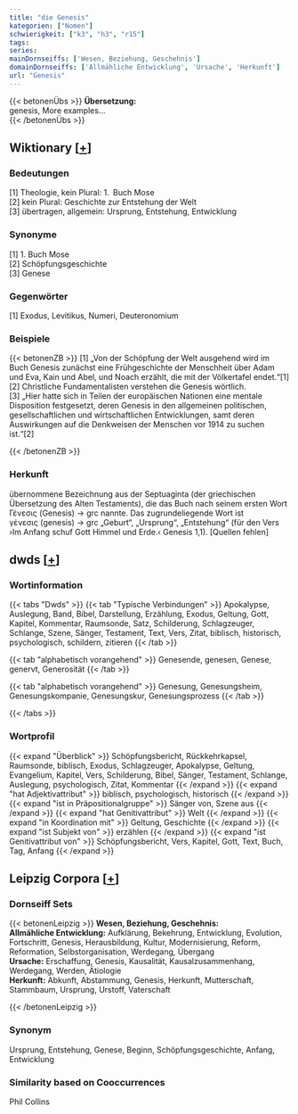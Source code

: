 ```yaml
---
title: "die Genesis"
kategorien: ["Nomen"]
schwierigkeit: ["k3", "h3", "r15"]
tags:
series:
mainDornseiffs: ['Wesen, Beziehung, Geschehnis']
domainDornseiffs: ['Allmähliche Entwicklung', 'Ursache', 'Herkunft']
url: "Genesis"
---
```


{{< betonenÜbs >}}
**Übersetzung:**  
genesis, More examples...  
{{< /betonenÜbs >}}

## Wiktionary [[+](https://de.wiktionary.org/wiki/Genesis)]

### Bedeutungen
[1] Theologie, kein Plural: 1. Buch Mose  
[2] kein Plural: Geschichte zur Entstehung der Welt  
[3] übertragen, allgemein: Ursprung, Entstehung, Entwicklung  

### Synonyme
[1] 1. Buch Mose  
[2] Schöpfungsgeschichte  
[3] Genese  

### Gegenwörter
[1] Exodus, Levitikus, Numeri, Deuteronomium  

### Beispiele
{{< betonenZB >}}
[1] „Von der Schöpfung der Welt ausgehend wird im Buch Genesis zunächst eine Frühgeschichte der Menschheit über Adam und Eva, Kain und Abel, und Noach erzählt, die mit der Völkertafel endet.“[1]  
[2] Christliche Fundamentalisten verstehen die Genesis wörtlich.  
[3] „Hier hatte sich in Teilen der europäischen Nationen eine mentale Disposition festgesetzt, deren Genesis in den allgemeinen politischen, gesellschaftlichen und wirtschaftlichen Entwicklungen, samt deren Auswirkungen auf die Denkweisen der Menschen vor 1914 zu suchen ist.“[2]  

{{< /betonenZB >}}
### Herkunft
übernommene Bezeichnung aus der Septuaginta (der griechischen Übersetzung des Alten Testaments), die das Buch nach seinem ersten Wort Γένεσις (Genesis) → grc nannte. Das zugrundeliegende Wort ist γένεσις (genesis) → grc „Geburt“, „Ursprung“, „Entstehung“ (für den Vers ›Im Anfang schuf Gott Himmel und Erde.‹ Genesis 1,1). [Quellen fehlen]  



## dwds [[+](https://www.dwds.de/wb/Genesis)]

### Wortinformation
{{< tabs "Dwds" >}}
{{< tab "Typische Verbindungen" >}}
Apokalypse, Auslegung, Band, Bibel, Darstellung, Erzählung, Exodus, Geltung, Gott, Kapitel, Kommentar, Raumsonde, Satz, Schilderung, Schlagzeuger, Schlange, Szene, Sänger, Testament, Text, Vers, Zitat, biblisch, historisch, psychologisch, schildern, zitieren
{{< /tab >}}

{{< tab "alphabetisch vorangehend" >}}
Genesende, genesen, Genese, genervt, Generosität
{{< /tab >}}

{{< tab "alphabetisch vorangehend" >}}
Genesung, Genesungsheim, Genesungskompanie, Genesungskur, Genesungsprozess
{{< /tab >}}

{{< /tabs >}}

### Wortprofil
{{< expand "Überblick" >}} Schöpfungsbericht, Rückkehrkapsel, Raumsonde, biblisch, Exodus, Schlagzeuger, Apokalypse, Geltung, Evangelium, Kapitel, Vers, Schilderung, Bibel, Sänger, Testament, Schlange, Auslegung, psychologisch, Zitat, Kommentar {{< /expand >}}
{{< expand "hat Adjektivattribut" >}} biblisch, psychologisch, historisch {{< /expand >}}
{{< expand "ist in Präpositionalgruppe" >}} Sänger von, Szene aus {{< /expand >}}
{{< expand "hat Genitivattribut" >}} Welt {{< /expand >}}
{{< expand "in Koordination mit" >}} Geltung, Geschichte {{< /expand >}}
{{< expand "ist Subjekt von" >}} erzählen {{< /expand >}}
{{< expand "ist Genitivattribut von" >}} Schöpfungsbericht, Vers, Kapitel, Gott, Text, Buch, Tag, Anfang {{< /expand >}}

## Leipzig Corpora [[+](https://corpora.uni-leipzig.de/en/res?word=Genesis&corpusId=deu_newscrawl-public_2018)]

### Dornseiff Sets
{{< betonenLeipzig >}}
**Wesen, Beziehung, Geschehnis:**  
**Allmähliche Entwicklung:** Aufklärung, Bekehrung, Entwicklung, Evolution, Fortschritt, Genesis, Herausbildung, Kultur, Modernisierung, Reform, Reformation, Selbstorganisation, Werdegang, Übergang  
**Ursache:** Erschaffung, Genesis, Kausalität, Kausalzusammenhang, Werdegang, Werden, Ätiologie  
**Herkunft:** Abkunft, Abstammung, Genesis, Herkunft, Mutterschaft, Stammbaum, Ursprung, Urstoff, Vaterschaft  

{{< /betonenLeipzig >}}

### Synonym
Ursprung, Entstehung, Genese, Beginn, Schöpfungsgeschichte, Anfang, Entwicklung


### Similarity based on Cooccurrences
Phil Collins

